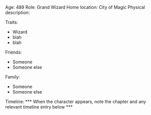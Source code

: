Age: 489
Role: Grand Wizard
Home location: City of Magic
Physical description:

Traits:
 * Wizard
 * blah
 * blah

Friends:
 * Someone
 * Someone else

Family:
 * Someone
 * Someone else

Timeline:
*** When the character appears, note the chapter and any relevant timeline entry below ***
